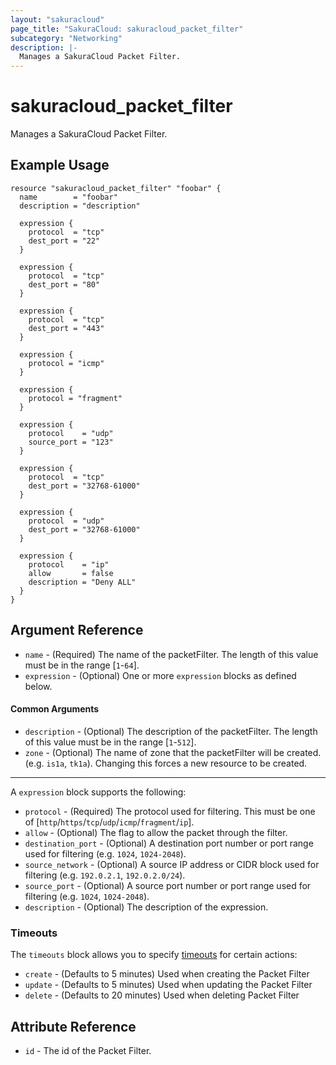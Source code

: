 ```yaml
---
layout: "sakuracloud"
page_title: "SakuraCloud: sakuracloud_packet_filter"
subcategory: "Networking"
description: |-
  Manages a SakuraCloud Packet Filter.
---
```


# sakuracloud_packet_filter

Manages a SakuraCloud Packet Filter.

## Example Usage

```hcl
resource "sakuracloud_packet_filter" "foobar" {
  name        = "foobar"
  description = "description"

  expression {
    protocol  = "tcp"
    dest_port = "22"
  }

  expression {
    protocol  = "tcp"
    dest_port = "80"
  }

  expression {
    protocol  = "tcp"
    dest_port = "443"
  }

  expression {
    protocol = "icmp"
  }

  expression {
    protocol = "fragment"
  }

  expression {
    protocol    = "udp"
    source_port = "123"
  }

  expression {
    protocol  = "tcp"
    dest_port = "32768-61000"
  }

  expression {
    protocol  = "udp"
    dest_port = "32768-61000"
  }

  expression {
    protocol    = "ip"
    allow       = false
    description = "Deny ALL"
  }
}
```

## Argument Reference

* `name` - (Required) The name of the packetFilter. The length of this value must be in the range [`1`-`64`].
* `expression` - (Optional) One or more `expression` blocks as defined below.

#### Common Arguments

* `description` - (Optional) The description of the packetFilter. The length of this value must be in the range [`1`-`512`].
* `zone` - (Optional) The name of zone that the packetFilter will be created. (e.g. `is1a`, `tk1a`). Changing this forces a new resource to be created.

---

A `expression` block supports the following:

* `protocol` - (Required) The protocol used for filtering. This must be one of [`http`/`https`/`tcp`/`udp`/`icmp`/`fragment`/`ip`].
* `allow` - (Optional) The flag to allow the packet through the filter.
* `destination_port` - (Optional) A destination port number or port range used for filtering (e.g. `1024`, `1024-2048`).
* `source_network` - (Optional) A source IP address or CIDR block used for filtering (e.g. `192.0.2.1`, `192.0.2.0/24`).
* `source_port` - (Optional) A source port number or port range used for filtering (e.g. `1024`, `1024-2048`).
* `description` - (Optional) The description of the expression.


### Timeouts

The `timeouts` block allows you to specify [timeouts](https://www.terraform.io/docs/configuration/resources.html#operation-timeouts) for certain actions:

* `create` - (Defaults to 5 minutes) Used when creating the Packet Filter
* `update` - (Defaults to 5 minutes) Used when updating the Packet Filter
* `delete` - (Defaults to 20 minutes) Used when deleting Packet Filter

## Attribute Reference

* `id` - The id of the Packet Filter.

